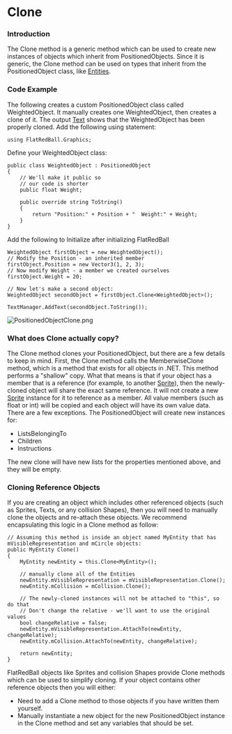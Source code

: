 # Clone

### Introduction

The Clone method is a generic method which can be used to create new instances of objects which inherit from PositionedObjects. Since it is generic, the Clone method can be used on types that inherit from the PositionedObject class, like [Entities](../../../frb/docs/index.php).

### Code Example

The following creates a custom PositionedObject class called WeightedObject. It manually creates one WeightedObject, then creates a clone of it. The output [Text](../../../frb/docs/index.php) shows that the WeightedObject has been properly cloned. Add the following using statement:

```
using FlatRedBall.Graphics;
```

Define your WeightedObject class:

```
public class WeightedObject : PositionedObject
{
    // We'll make it public so 
    // our code is shorter
    public float Weight;

    public override string ToString()
    {
        return "Position:" + Position + "  Weight:" + Weight;
    }
}
```

Add the following to Initialize after initializing FlatRedBall

```
WeightedObject firstObject = new WeightedObject();
// Modify the Position - an inherited member
firstObject.Position = new Vector3(1, 2, 3);
// Now modify Weight - a member we created ourselves
firstObject.Weight = 20;

// Now let's make a second object:
WeightedObject secondObject = firstObject.Clone<WeightedObject>();

TextManager.AddText(secondObject.ToString());
```

![PositionedObjectClone.png](../../../.gitbook/assets/migrated\_media-PositionedObjectClone.png)

### What does Clone actually copy?

The Clone method clones your PositionedObject, but there are a few details to keep in mind. First, the Clone method calls the MemberwiseClone method, which is a method that exists for all objects in .NET. This method performs a "shallow" copy. What that means is that if your object has a member that is a reference (for example, to another [Sprite](../../../frb/docs/index.php)), then the newly-cloned object will share the exact same reference. It will not create a new [Sprite](../../../frb/docs/index.php) instance for it to reference as a member. All value members (such as float or int) will be copied and each object will have its own value data. There are a few exceptions. The PositionedObject will create new instances for:

* ListsBelongingTo
* Children
* Instructions

The new clone will have new lists for the properties mentioned above, and they will be empty.

### Cloning Reference Objects

If you are creating an object which includes other referenced objects (such as Sprites, Texts, or any collision Shapes), then you will need to manually clone the objects and re-attach these objects. We recommend encapsulating this logic in a Clone method as follow:

```
// Assuming this method is inside an object named MyEntity that has mVisibleRepresentation and mCircle objects:
public MyEntity Clone()
{
    MyEntity newEntity = this.Clone<MyEntity>();

    // manually clone all of the Entities
    newEntity.mVisibleRepresentation = mVisibleRepresentation.Clone();
    newEntity.mCollision = mCollision.Clone();

    // The newly-cloned instances will not be attached to "this", so do that
    // Don't change the relative - we'll want to use the original values
    bool changeRelative = false;
    newEntity.mVisibleRepresentation.AttachTo(newEntity, changeRelative);
    newEntity.mCollision.AttachTo(newEntity, changeRelative);

    return newEntity;
}
```

FlatRedBall objects like Sprites and collision Shapes provide Clone methods which can be used to simplify cloning. If your object contains other reference objects then you will either:

* Need to add a Clone method to those objects if you have written them yourself.
* Manually instantiate a new object for the new PositionedObject instance in the Clone method and set any variables that should be set.

